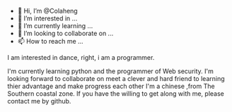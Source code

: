 - 👋 Hi, I’m @Colaheng
- 👀 I’m interested in ...
- 🌱 I’m currently learning ...
- 💞️ I’m looking to collaborate on ...
- 📫 How to reach me ...

<!---
Colaheng/Colaheng is a ✨ special ✨ repository because its `README.md` (this file) appears on your GitHub profile.
You can click the Preview link to take a look at your changes.
--->I am interested in dance, right, i am a programmer.
I'm currently learning python and the programmer of Web security.
I'm looking forward to collaborate on meet a clever and hard friend to learning thier advantage and make progress each other
I'm a chinese ,from The Southern coastal zone. If you have the willing to get along with me, please contact me by github.
